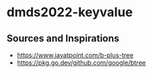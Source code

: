 # dmds2022-keyvalue

## Sources and Inspirations

- https://www.javatpoint.com/b-plus-tree
- https://pkg.go.dev/github.com/google/btree

